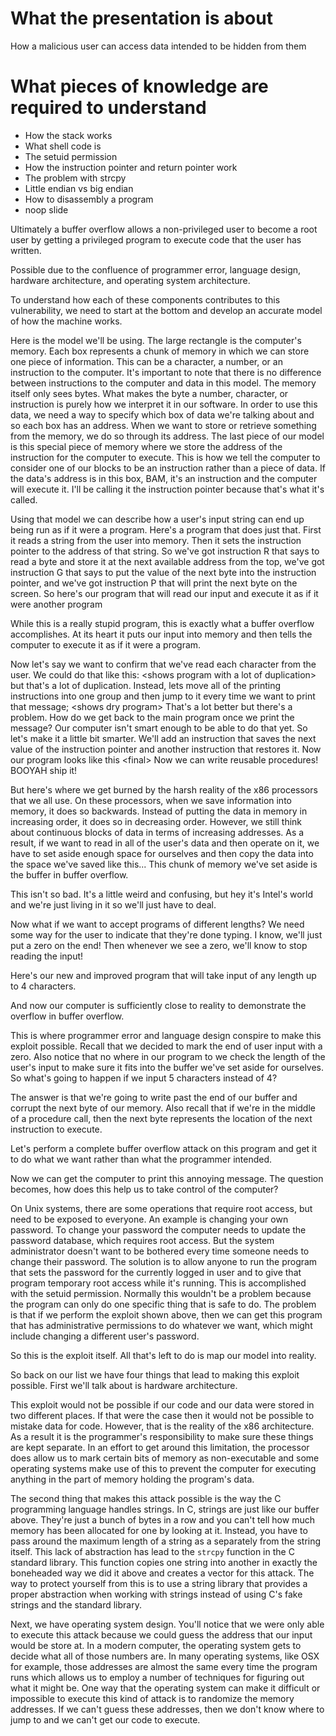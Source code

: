 # What the presentation is about
How a malicious user can access data intended to be hidden from them

# What pieces of knowledge are required to understand
* How the stack works
* What shell code is
* The setuid permission
* How the instruction pointer and return pointer work
* The problem with strcpy
* Little endian vs big endian
* How to disassembly a program
* noop slide


Ultimately a buffer overflow allows a non-privileged user to become a root user by getting a privileged program to execute code that the user has written.

Possible due to the confluence of programmer error, language design, hardware architecture, and operating system architecture.

To understand how each of these components contributes to this vulnerability, we need to start at the bottom and develop an accurate model of how the machine works.

Here is the model we'll be using. The large rectangle is the computer's memory. Each box represents a chunk of memory in which we can store one piece of information. This can be a character, a number, or an instruction to the computer. It's important to note that there is no difference between instructions to the computer and data in this model. The memory itself only sees bytes. What makes the byte a number, character, or instruction is purely how we interpret it in our software. In order to use this data, we need a way to specify which box of data we're talking about and so each box has an address. When we want to store or retrieve something from the memory, we do so through its address. The last piece of our model is this special piece of memory where we store the address of the instruction for the computer to execute. This is how we tell the computer to consider one of our blocks to be an instruction rather than a piece of data. If the data's address is in this box, BAM, it's an instruction and the computer will execute it. I'll be calling it the instruction pointer because that's what it's called.

Using that model we can describe how a user's input string can end up being run as if it were a program. Here's a program that does just that. First it reads a string from the user into memory. Then it sets the instruction pointer to the address of that string. So we've got instruction R that says to read a byte and store it at the next available address from the top, we've got instruction G that says to put the value of the next byte into the instruction pointer, and we've got instruction P that will print the next byte on the screen. So here's our program that will read our input and execute it as if it were another program

While this is a really stupid program, this is exactly what a buffer overflow accomplishes. At its heart it puts our input into memory and then tells the computer to execute it as if it were a program.

Now let's say we want to confirm that we've read each character from the user. We could do that like this: &lt;shows program with a lot of duplication&gt; but that's a lot of duplication. Instead, lets move all of the printing instructions into one group and then jump to it every time we want to print that message; &lt;shows dry program&gt; That's a lot better but there's a problem. How do we get back to the main program once we print the message? Our computer isn't smart enough to be able to do that yet. So let's make it a little bit smarter. We'll add an instruction that saves the next value of the instruction pointer and another instruction that restores it. Now our program looks like this &lt;final&gt; Now we can write reusable procedures! BOOYAH ship it!

But here's where we get burned by the harsh reality of the x86 processors that we all use. On these processors, when we save information into memory, it does so backwards. Instead of putting the data in memory in increasing order, it does so in decreasing order. However, we still think about continuous blocks of data in terms of increasing addresses. As a result, if we want to read in all of the user's data and then operate on it, we have to set aside enough space for ourselves and then copy the data into the space we've saved like this... This chunk of memory we've set aside is the buffer in buffer overflow.

This isn't so bad. It's a little weird and confusing, but hey it's Intel's world and we're just living in it so we'll just have to deal.

Now what if we want to accept programs of different lengths? We need some way for the user to indicate that they're done typing. I know, we'll just put a zero on the end! Then whenever we see a zero, we'll know to stop reading the input!

Here's our new and improved program that will take input of any length up to 4 characters.

And now our computer is sufficiently close to reality to demonstrate the overflow in buffer overflow.

This is where programmer error and language design conspire to make this exploit possible. Recall that we decided to mark the end of user input with a zero. Also notice that no where in our program to we check the length of the user's input to make sure it fits into the buffer we've set aside for ourselves. So what's going to happen if we input 5 characters instead of 4?

The answer is that we're going to write past the end of our buffer and corrupt the next byte of our memory. Also recall that if we're in the middle of a procedure call, then the next byte represents the location of the next instruction to execute. 

Let's perform a complete buffer overflow attack on this program and get it to do what we want rather than what the programmer intended.

Now we can get the computer to print this annoying message. The question becomes, how does this help us to take control of the computer?

On Unix systems, there are some operations that require root access, but need to be exposed to everyone. An example is changing your own password. To change your password the computer needs to update the password database, which requires root access. But the system administrator doesn't want to be bothered every time someone needs to change their password. The solution is to allow anyone to run the program that sets the password for the currently logged in user and to give that program temporary root access while it's running. This is accomplished with the setuid permission. Normally this wouldn't be a problem because the program can only do one specific thing that is safe to do. The problem is that if we perform the exploit shown above, then we can get this program that has administrative permissions to do whatever we want, which might include changing a different user's password.

So this is the exploit itself. All that's left to do is map our model into reality.

So back on our list we have four things that lead to making this exploit possible. First we'll talk about is hardware architecture.

This exploit would not be possible if our code and our data were stored in two different places. If that were the case then it would not be possible to mistake data for code. However, that is the reality of the x86 architecture. As a result it is the programmer's responsibility to make sure these things are kept separate. In an effort to get around this limitation, the processor does allow us to mark certain bits of memory as non-executable and some operating systems make use of this to prevent the computer for executing anything in the part of memory holding the program's data.

The second thing that makes this attack possible is the way the C programming language handles strings. In C, strings are just like our buffer above. They're just a bunch of bytes in a row and you can't tell how much memory has been allocated for one by looking at it. Instead, you have to pass around the maximum length of a string as a separately from the string itself. This lack of abstraction has lead to the <code>strcpy</code> function in the C standard library. This function copies one string into another in exactly the boneheaded way we did it above and creates a vector for this attack. The way to protect yourself from this is to use a string library that provides a proper abstraction when working with strings instead of using C's fake strings and the standard library.

Next, we have operating system design. You'll notice that we were only able to execute this attack because we could guess the address that our input would be store at. In a modern computer, the operating system gets to decide what all of those numbers are. In many operating systems, like OSX for example, those addresses are almost the same every time the program runs which allows us to employ a number of techniques for figuring out what it might be. One way that the operating system can make it difficult or impossible to execute this kind of attack is to randomize the memory addresses. If we can't guess these addresses, then we don't know where to jump to and we can't get our code to execute.
